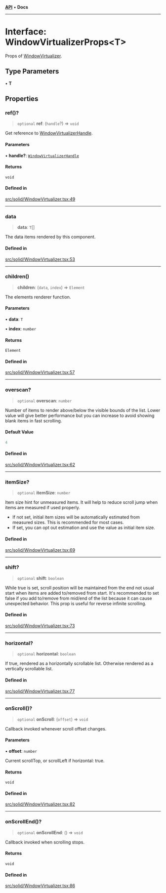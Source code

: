 [**API**](../../API.md) • **Docs**

***

# Interface: WindowVirtualizerProps\<T\>

Props of [WindowVirtualizer](../functions/WindowVirtualizer.md).

## Type Parameters

• **T**

## Properties

### ref()?

> `optional` **ref**: (`handle`?) => `void`

Get reference to [WindowVirtualizerHandle](WindowVirtualizerHandle.md).

#### Parameters

• **handle?**: [`WindowVirtualizerHandle`](WindowVirtualizerHandle.md)

#### Returns

`void`

#### Defined in

[src/solid/WindowVirtualizer.tsx:49](https://github.com/inokawa/virtua/blob/da030dacd100511f676477a3b0a55aed96ffd083/src/solid/WindowVirtualizer.tsx#L49)

***

### data

> **data**: `T`[]

The data items rendered by this component.

#### Defined in

[src/solid/WindowVirtualizer.tsx:53](https://github.com/inokawa/virtua/blob/da030dacd100511f676477a3b0a55aed96ffd083/src/solid/WindowVirtualizer.tsx#L53)

***

### children()

> **children**: (`data`, `index`) => `Element`

The elements renderer function.

#### Parameters

• **data**: `T`

• **index**: `number`

#### Returns

`Element`

#### Defined in

[src/solid/WindowVirtualizer.tsx:57](https://github.com/inokawa/virtua/blob/da030dacd100511f676477a3b0a55aed96ffd083/src/solid/WindowVirtualizer.tsx#L57)

***

### overscan?

> `optional` **overscan**: `number`

Number of items to render above/below the visible bounds of the list. Lower value will give better performance but you can increase to avoid showing blank items in fast scrolling.

#### Default Value

```ts
4
```

#### Defined in

[src/solid/WindowVirtualizer.tsx:62](https://github.com/inokawa/virtua/blob/da030dacd100511f676477a3b0a55aed96ffd083/src/solid/WindowVirtualizer.tsx#L62)

***

### itemSize?

> `optional` **itemSize**: `number`

Item size hint for unmeasured items. It will help to reduce scroll jump when items are measured if used properly.

- If not set, initial item sizes will be automatically estimated from measured sizes. This is recommended for most cases.
- If set, you can opt out estimation and use the value as initial item size.

#### Defined in

[src/solid/WindowVirtualizer.tsx:69](https://github.com/inokawa/virtua/blob/da030dacd100511f676477a3b0a55aed96ffd083/src/solid/WindowVirtualizer.tsx#L69)

***

### shift?

> `optional` **shift**: `boolean`

While true is set, scroll position will be maintained from the end not usual start when items are added to/removed from start. It's recommended to set false if you add to/remove from mid/end of the list because it can cause unexpected behavior. This prop is useful for reverse infinite scrolling.

#### Defined in

[src/solid/WindowVirtualizer.tsx:73](https://github.com/inokawa/virtua/blob/da030dacd100511f676477a3b0a55aed96ffd083/src/solid/WindowVirtualizer.tsx#L73)

***

### horizontal?

> `optional` **horizontal**: `boolean`

If true, rendered as a horizontally scrollable list. Otherwise rendered as a vertically scrollable list.

#### Defined in

[src/solid/WindowVirtualizer.tsx:77](https://github.com/inokawa/virtua/blob/da030dacd100511f676477a3b0a55aed96ffd083/src/solid/WindowVirtualizer.tsx#L77)

***

### onScroll()?

> `optional` **onScroll**: (`offset`) => `void`

Callback invoked whenever scroll offset changes.

#### Parameters

• **offset**: `number`

Current scrollTop, or scrollLeft if horizontal: true.

#### Returns

`void`

#### Defined in

[src/solid/WindowVirtualizer.tsx:82](https://github.com/inokawa/virtua/blob/da030dacd100511f676477a3b0a55aed96ffd083/src/solid/WindowVirtualizer.tsx#L82)

***

### onScrollEnd()?

> `optional` **onScrollEnd**: () => `void`

Callback invoked when scrolling stops.

#### Returns

`void`

#### Defined in

[src/solid/WindowVirtualizer.tsx:86](https://github.com/inokawa/virtua/blob/da030dacd100511f676477a3b0a55aed96ffd083/src/solid/WindowVirtualizer.tsx#L86)
